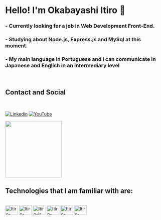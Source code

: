# Hello! I'm Okabayashi Itiro 👋

### - Currently looking for a job in Web Development Front-End.
### - Studying about Node.js, Express.js and MySql at this moment.
### - My main language in Portuguese and I can communicate in Japanese and English in an intermediary level
</br>

<div class="contact">

  ## Contact and Social

  </br>

  [![Linkedin](https://img.shields.io/badge/LinkedIn-0077B5?style=for-the-badge&logo=linkedin&logoColor=white)](https://www.linkedin.com/in/itiro-okabayashi-278b39218/)
  [![YouTube](https://img.shields.io/badge/YouTube-FF0000?style=for-the-badge&logo=youtube&logoColor=white)](https://www.youtube.com/channel/UC8TcVUkpc4Qap0rghQS9W4w)
</div>

<div class="stats" >
  <img height="180rem" src="https://github-readme-stats.vercel.app/api?username=OkabayashiIchiro97&show_icons=true&theme=slateorange">

</br>

## Technologies that I am familiar with are: 


<div style="display: inline_block"><br>
<img align="center" alt="Itiro-html" height="30" width="40" src="https://cdn.jsdelivr.net/gh/devicons/devicon/icons/html5/html5-original.svg">
<img align="center" alt="Itiro-css" height="30" width="40" src="https://cdn.jsdelivr.net/gh/devicons/devicon/icons/css3/css3-original.svg">
<img align="center" alt="Itiro-js" height="30" width="40" src="https://cdn.jsdelivr.net/gh/devicons/devicon/icons/javascript/javascript-original.svg">
<img align="center" alt="Itiro-node" height="30" width="40" src="https://cdn.jsdelivr.net/gh/devicons/devicon/icons/nodejs/nodejs-original.svg">
<img align="center" alt="Itiro-express" height="30" width="40" src= "https://cdn.jsdelivr.net/gh/devicons/devicon/icons/express/express-original.svg">
<img align="center" alt="Itiro-mysql" height="30" width="40" src="https://cdn.jsdelivr.net/gh/devicons/devicon/icons/mysql/mysql-original.svg">




